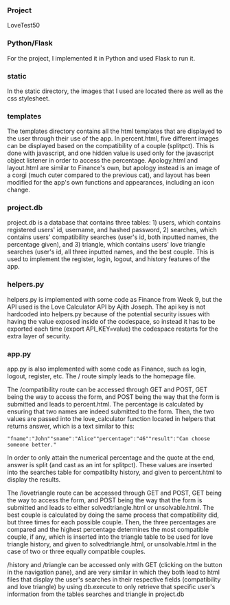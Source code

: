 ### Project
LoveTest50

### Python/Flask
For the project, I implemented it in Python and used Flask to run it.

### static
In the static directory, the images that I used are located there as well as the css stylesheet.

### templates
The templates directory contains all the html templates that are displayed to the user through their use of the app. In percent.html, five different images can be displayed based on the compatibility of a couple (splitpct). This is done with javascript, and one hidden value is used only for the javascript object listener in order to access the percentage. Apology.html and layout.html are similar to Finance's own, but apology instead is an image of a corgi (much cuter compared to the previous cat), and layout has been modified for the app's own functions and appearances, including an icon change.

### project.db
project.db is a database that contains three tables: 1) users, which contains registered users' id, username, and hashed password, 2) searches, which contains users' compatibility searches (user's id, both inputted names, the percentage given), and 3) triangle, which contains users' love triangle searches (user's id, all three inputted names, and the best couple. This is used to implement the register, login, logout, and history features of the app.

### helpers.py
helpers.py is implemented with some code as Finance from Week 9, but the API used is the Love Calculator API by Ajith Joseph. The api key is not hardcoded into helpers.py because of the potential security issues with having the value exposed inside of the codespace, so instead it has to be exported each time (export API_KEY=value) the codespace restarts for the extra layer of security.

### app.py
app.py is also implemented with some code as Finance, such as login, logout, register, etc. The / route simply leads to the homepage file. 

The /compatibility route can be accessed through GET and POST, GET being the way to access the form, and POST being the way that the form is submitted and leads to percent.html. The percentage is calculated by ensuring that two names are indeed submitted to the form. Then, the two values are passed into the love_calculator function located in helpers that returns answer, which is a text similar to this:

    "fname":"John""sname":"Alice""percentage":"46""result":"Can choose someone better."

In order to only attain the numerical percentage and the quote at the end, answer is split (and cast as an int for splitpct). These values are inserted into the searches table for compatibilty history, and given to percent.html to display the results.

The /lovetriangle route can be accessed through GET and POST, GET being the way to access the form, and POST being the way that the form is submitted and leads to either solvedtriangle.html or unsolvable.html. The best couple is calculated by doing the same process that compatibility did, but three times for each possible couple. Then, the three percentages are compared and the highest percentage determines the most compatible couple, if any, which is inserted into the triangle table to be used for love triangle history, and given to solvedtriangle.html, or unsolvable.html in the case of two or three equally compatible couples.

/history and /triangle can be accessed only with GET (clicking on the button in the navigation pane), and are very similar in which they both lead to html files that display the user's searches in their respective fields (compatibility and love triangle) by using db.execute to only retrieve that specific user's information from the tables searches and triangle in project.db